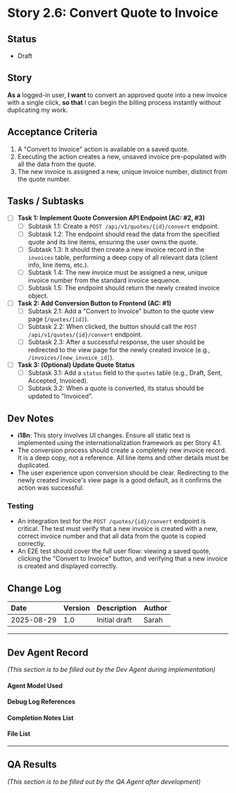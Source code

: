 # Story 2.6: Convert Quote to Invoice

## Status
- Draft

## Story
**As a** logged-in user,
**I want** to convert an approved quote into a new invoice with a single click,
**so that** I can begin the billing process instantly without duplicating my work.

## Acceptance Criteria
1. A "Convert to Invoice" action is available on a saved quote.
2. Executing the action creates a new, unsaved invoice pre-populated with all the data from the quote.
3. The new invoice is assigned a new, unique invoice number, distinct from the quote number.

## Tasks / Subtasks
- [ ] **Task 1: Implement Quote Conversion API Endpoint (AC: #2, #3)**
  - [ ] Subtask 1.1: Create a `POST /api/v1/quotes/{id}/convert` endpoint.
  - [ ] Subtask 1.2: The endpoint should read the data from the specified quote and its line items, ensuring the user owns the quote.
  - [ ] Subtask 1.3: It should then create a new invoice record in the `invoices` table, performing a deep copy of all relevant data (client info, line items, etc.).
  - [ ] Subtask 1.4: The new invoice must be assigned a new, unique invoice number from the standard invoice sequence.
  - [ ] Subtask 1.5: The endpoint should return the newly created invoice object.
- [ ] **Task 2: Add Conversion Button to Frontend (AC: #1)**
  - [ ] Subtask 2.1: Add a "Convert to Invoice" button to the quote view page (`/quotes/[id]`).
  - [ ] Subtask 2.2: When clicked, the button should call the `POST /api/v1/quotes/{id}/convert` endpoint.
  - [ ] Subtask 2.3: After a successful response, the user should be redirected to the view page for the newly created invoice (e.g., `/invoices/[new_invoice_id]`).
- [ ] **Task 3: (Optional) Update Quote Status**
  - [ ] Subtask 3.1: Add a `status` field to the `quotes` table (e.g., Draft, Sent, Accepted, Invoiced).
  - [ ] Subtask 3.2: When a quote is converted, its status should be updated to "Invoiced".

## Dev Notes
- **i18n**: This story involves UI changes. Ensure all static text is implemented using the internationalization framework as per Story 4.1.
- The conversion process should create a completely new invoice record. It is a deep copy, not a reference. All line items and other details must be duplicated.
- The user experience upon conversion should be clear. Redirecting to the newly created invoice's view page is a good default, as it confirms the action was successful.

### Testing
- An integration test for the `POST /quotes/{id}/convert` endpoint is critical. The test must verify that a new invoice is created with a new, correct invoice number and that all data from the quote is copied correctly.
- An E2E test should cover the full user flow: viewing a saved quote, clicking the "Convert to Invoice" button, and verifying that a new invoice is created and displayed correctly.

## Change Log
| Date       | Version | Description                | Author |
| :--------- | :------ | :------------------------- | :----- |
| 2025-08-29 | 1.0     | Initial draft              | Sarah  |

---
## Dev Agent Record
*(This section is to be filled out by the Dev Agent during implementation)*

#### Agent Model Used

#### Debug Log References

#### Completion Notes List

#### File List

---
## QA Results
*(This section is to be filled out by the QA Agent after development)*
